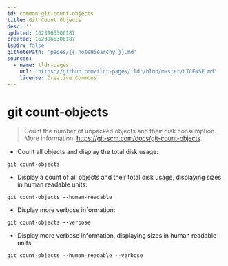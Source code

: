 ```yaml
---
id: common.git-count-objects
title: Git Count Objects
desc: ''
updated: 1623965306187
created: 1623965306187
isDir: false
gitNotePath: 'pages/{{ noteHiearchy }}.md'
sources:
  - name: tldr-pages
    url: 'https://github.com/tldr-pages/tldr/blob/master/LICENSE.md'
    license: Creative Commons
---
```

# git count-objects

> Count the number of unpacked objects and their disk consumption.
> More information: <https://git-scm.com/docs/git-count-objects>.

- Count all objects and display the total disk usage:

`git count-objects`

- Display a count of all objects and their total disk usage, displaying sizes in human readable units:

`git count-objects --human-readable`

- Display more verbose information:

`git count-objects --verbose`

- Display more verbose information, displaying sizes in human readable units:

`git count-objects --human-readable --verbose`

